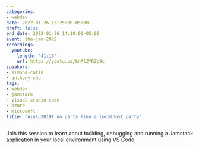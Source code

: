 ```yaml
---
categories:
- webdev
date: 2022-01-26 13:25:00-05:00
draft: false
end_date: 2022-01-26 14:10:00-05:00
event: the-jam-2022
recordings:
  youtube:
    length: '41:13'
    url: https://youtu.be/bnAlZYRZb9c
speakers:
- simona-cotin
- anthony-chu
tags:
- webdev
- jamstack
- visual studio code
- azure
- microsoft
title: "Ain\u2019t no party like a localhost party"
---
```



Join this session to learn about building, debugging and running a Jamstack application in your local environment using VS Code.
